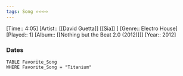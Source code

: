 ```yaml
---
tags: Song ⭐⭐⭐⭐ 
---
```

[Time:: 4:05]
[Artist:: [[David Guetta]] [[Sia]] ]
[Genre:: Electro House]
[Played:: 1]
[Album:: [[Nothing but the Beat 2.0 (2012)]]]
[Year:: 2012]
### Dates
````dataview
TABLE Favorite_Song
WHERE Favorite_Song = "Titanium"
````